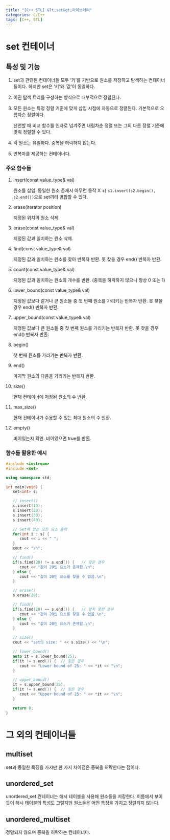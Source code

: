 ```yaml
---
title: "[C++ STL] &lt;set&gt;라이브러리"
categories: C/C++
tags: [C++, STL]
---
```


# set 컨테이너

## 특성 및 기능

1. set과 관련된 컨테이너들 모두 ‘키’를 기반으로 원소를 저장하고 탐색하는 컨테이너들이다. 하지만 set은 ‘키’와 ‘값’이 동일하다.
2. 이진 탐색 트리를 구성하는 방식으로 내부적으로 정렬된다.
3. 모든 원소는 특정 정렬 기준에 맞게 삽입 시점에 자동으로 정렬된다. 기본적으로 오름차순 정렬이다. 
    
    선언할 때 비교 함수를 인자로 넘겨주면 내림차순 정렬 또는 그외 다른 정렬 기준에 맞춰 정렬할 수 있다.
    
4. 각 원소는 유일하다. 중복을 허락하지 않는다.  
5. 반복자를 제공하는 컨테이너다. 

### 주요 함수들

1. insert(const value_type& val)
    
    원소를 삽입. 동일한 원소 존재시 아무런 동작 X
    +) `s1.insert(s2.begin(), s2.end())`으로 set끼리 병합할 수 있다.
    
2. erase(iterator position)
    
    지정된 위치의 원소 삭제. 
    
3. erase(const value_type& val)
    
    지정된 값과 일치하는 원소 삭제.
    
4. find(const value_type& val)
    
    지정된 값과 일치하는 원소를 찾아 반복자 반환. 못 찾을 경우 end() 반복자 반환.
    
5. count(const value_type& val)
    
    지정된 값과 일치하는 원소의 개수를 반환. (중복을 허락하지 않으니 항상 0 또는 1)
    
6. lower_bound(const value_type& val)
    
    지정된 값보다 같거나 큰 원소들 중 첫 번째 원소를 가리키는 반복자 반환. 못 찾을 경우 end() 반복자 반환.
    
7. upper_bound(const value_type& val)
    
    지정된 값보다 큰 원소들 중 첫 번째 원소를 가리키는 반복자 반환. 못 찾을 경우 end() 반복자 반환.
    
8. begin()
    
    첫 번째 원소를 가리키는 반복자 반환.
    
9. end()
    
    마지막 원소의 다음을 가리키는 반복자 반환.
    
10. size()
    
    현재 컨테이너에 저장된 원소의 수 반환.
    
11. max_size()
    
    현재 컨테이너가 수용할 수 있는 최대 원소의 수 반환.
    
12. empty()
    
    비어있는지 확인. 비어있으면 true를 반환. 
    

### 함수들 활용한 예시

```cpp
#include <iostream>
#include <set>

using namespace std;

int main(void) {
   set<int> s;

   // insert()
   s.insert(10);
   s.insert(20);
   s.insert(30);
   s.insert(40);

   // Set에 있는 모든 요소 출력
   for(int i : s) {
      cout << i << " ";
   }
   cout << "\n";

   // find()
   if(s.find(20) != s.end()) {   // 찾은 경우
      cout << "값이 20인 요소가 존재함.\n";
   } else {
      cout << "값이 20인 요소를 찾을 수 없음.\n";
   }

   // erase()
   s.erase(20);

   // find()
   if(s.find(20) == s.end()) {   // 찾지 못한 경우
      cout << "값이 20인 요소를 찾을 수 없음.\n";
   } else {
      cout << "값이 20인 요소가 존재함.\n";
   }

   // size()
   cout << "set의 size: " << s.size() << "\n";

   // lower_bound()
   auto it = s.lower_bound(25);
   if(it != s.end()) {  // 찾은 경우
      cout << "Lower bound of 25: " << *it << "\n";
   }

   // upper_bound()
   it = s.upper_bound(25);
   if(it != s.end()) {  // 찾은 경우
      cout << "Upper bound of 25: " << *it << "\n";
   }

   return 0;
}
```

# 그 외의 컨테이너들

## multiset

set과 동일한 특징을 가지만 한 가지 차이점은 중복을 허락한다는 점이다.  

## unordered_set

unordered_set 컨테이너는 해시 테이블을 사용해 원소들을 저장한다. 이름에서 보이듯이 해시 테이블의 특성도 그렇지만 원소들은 어떤 특징을 가지고 정렬되지 않는다. 

## unordered_multiset

정렬되지 않으며 중복을 허락하는 컨테이너다.